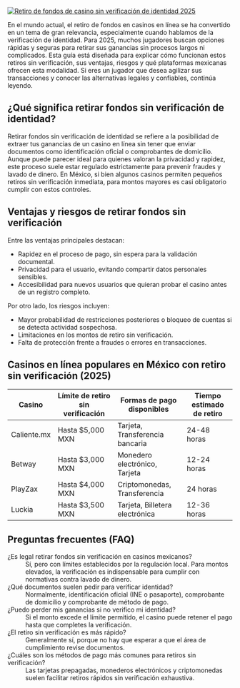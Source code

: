 [![Retiro de fondos de casino sin verificación de identidad 2025](https://123-caf.pages.dev/gitsignup.png)](https://vrmoo.ru/Bt82HjjY)

<div>   <p>En el mundo actual, el retiro de fondos en casinos en línea se ha convertido en un tema de gran relevancia, especialmente cuando hablamos de la verificación de identidad. Para 2025, muchos jugadores buscan opciones rápidas y seguras para retirar sus ganancias sin procesos largos ni complicados. Esta guía está diseñada para explicar cómo funcionan estos retiros sin verificación, sus ventajas, riesgos y qué plataformas mexicanas ofrecen esta modalidad. Si eres un jugador que desea agilizar sus transacciones y conocer las alternativas legales y confiables, continúa leyendo.</p>  <h2>¿Qué significa retirar fondos sin verificación de identidad?</h2> <p>Retirar fondos sin verificación de identidad se refiere a la posibilidad de extraer tus ganancias de un casino en línea sin tener que enviar documentos como identificación oficial o comprobantes de domicilio. Aunque puede parecer ideal para quienes valoran la privacidad y rapidez, este proceso suele estar regulado estrictamente para prevenir fraudes y lavado de dinero. En México, si bien algunos casinos permiten pequeños retiros sin verificación inmediata, para montos mayores es casi obligatorio cumplir con estos controles.</p>  <h2>Ventajas y riesgos de retirar fondos sin verificación</h2> <p>Entre las ventajas principales destacan:</p> <ul>   <li>Rapidez en el proceso de pago, sin espera para la validación documental.</li>   <li>Privacidad para el usuario, evitando compartir datos personales sensibles.</li>   <li>Accesibilidad para nuevos usuarios que quieran probar el casino antes de un registro completo.</li> </ul> <p>Por otro lado, los riesgos incluyen:</p> <ul>   <li>Mayor probabilidad de restricciones posteriores o bloqueo de cuentas si se detecta actividad sospechosa.</li>   <li>Limitaciones en los montos de retiro sin verificación.</li>   <li>Falta de protección frente a fraudes o errores en transacciones.</li> </ul>  <h2>Casinos en línea populares en México con retiro sin verificación (2025)</h2> <table>   <thead>     <tr>       <th>Casino</th>       <th>Límite de retiro sin verificación</th>       <th>Formas de pago disponibles</th>       <th>Tiempo estimado de retiro</th>     </tr>   </thead>   <tbody>     <tr>       <td>Caliente.mx</td>       <td>Hasta $5,000 MXN</td>       <td>Tarjeta, Transferencia bancaria</td>       <td>24-48 horas</td>     </tr>     <tr>       <td>Betway</td>       <td>Hasta $3,000 MXN</td>       <td>Monedero electrónico, Tarjeta</td>       <td>12-24 horas</td>     </tr>     <tr>       <td>PlayZax</td>       <td>Hasta $4,000 MXN</td>       <td>Criptomonedas, Transferencia</td>       <td>24 horas</td>     </tr>     <tr>       <td>Luckia</td>       <td>Hasta $3,500 MXN</td>       <td>Tarjeta, Billetera electrónica</td>       <td>12-36 horas</td>     </tr>   </tbody> </table>  <h2>Preguntas frecuentes (FAQ)</h2> <dl>   <dt>¿Es legal retirar fondos sin verificación en casinos mexicanos?</dt>   <dd>Sí, pero con límites establecidos por la regulación local. Para montos elevados, la verificación es indispensable para cumplir con normativas contra lavado de dinero.</dd>    <dt>¿Qué documentos suelen pedir para verificar identidad?</dt>   <dd>Normalmente, identificación oficial (INE o pasaporte), comprobante de domicilio y comprobante de método de pago.</dd>    <dt>¿Puedo perder mis ganancias si no verifico mi identidad?</dt>   <dd>Si el monto excede el límite permitido, el casino puede retener el pago hasta que completes la verificación.</dd>    <dt>¿El retiro sin verificación es más rápido?</dt>   <dd>Generalmente sí, porque no hay que esperar a que el área de cumplimiento revise documentos.</dd>    <dt>¿Cuáles son los métodos de pago más comunes para retiros sin verificación?</dt>   <dd>Las tarjetas prepagadas, monederos electrónicos y criptomonedas suelen facilitar retiros rápidos sin verificación exhaustiva.</dd> </dl> </div>